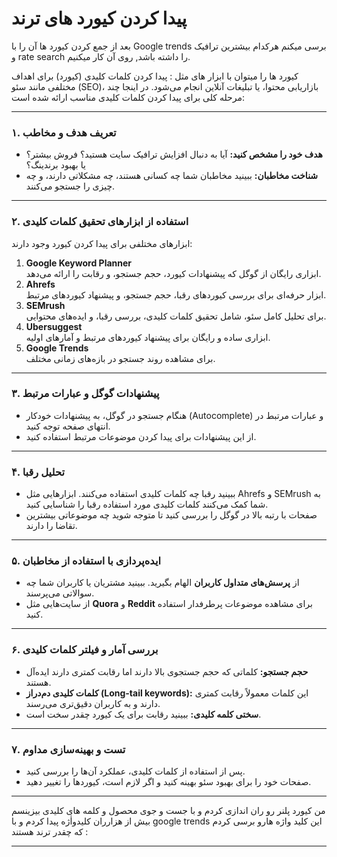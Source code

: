 # پیدا کردن کیورد های ترند

بعد از جمع کردن کیورد ها آن را با Google trends برسی میکنم هرکدام بیشترین ترافیک و rate search را داشته باشد, روی آن کار میکنیم.

کیورد ها را میتوان با ابزار های مثل :
پیدا کردن کلمات کلیدی (کیورد) برای اهداف مختلفی مانند سئو (SEO)، بازاریابی محتوا، یا تبلیغات آنلاین انجام می‌شود. در اینجا چند مرحله کلی برای پیدا کردن کلمات کلیدی مناسب ارائه شده است:

---

### ۱. **تعریف هدف و مخاطب**
- **هدف خود را مشخص کنید:** آیا به دنبال افزایش ترافیک سایت هستید؟ فروش بیشتر؟ یا بهبود برندینگ؟
- **شناخت مخاطبان:** ببینید مخاطبان شما چه کسانی هستند، چه مشکلاتی دارند، و چه چیزی را جستجو می‌کنند.

---

### ۲. **استفاده از ابزارهای تحقیق کلمات کلیدی**
ابزارهای مختلفی برای پیدا کردن کیورد وجود دارند:
1. **Google Keyword Planner**  
   ابزاری رایگان از گوگل که پیشنهادات کیورد، حجم جستجو، و رقابت را ارائه می‌دهد.
2. **Ahrefs**  
   ابزار حرفه‌ای برای بررسی کیوردهای رقبا، حجم جستجو، و پیشنهاد کیوردهای مرتبط.
3. **SEMrush**  
   برای تحلیل کامل سئو، شامل تحقیق کلمات کلیدی، بررسی رقبا، و ایده‌های محتوایی.
4. **Ubersuggest**  
   ابزاری ساده و رایگان برای پیشنهاد کیوردهای مرتبط و آمارهای اولیه.
5. **Google Trends**  
   برای مشاهده روند جستجو در بازه‌های زمانی مختلف.

---

### ۳. **پیشنهادات گوگل و عبارات مرتبط**
- هنگام جستجو در گوگل، به پیشنهادات خودکار (Autocomplete) و عبارات مرتبط در انتهای صفحه توجه کنید.
- از این پیشنهادات برای پیدا کردن موضوعات مرتبط استفاده کنید.

---

### ۴. **تحلیل رقبا**
- ببینید رقبا چه کلمات کلیدی استفاده می‌کنند. ابزارهایی مثل Ahrefs و SEMrush به شما کمک می‌کنند کلمات کلیدی مورد استفاده رقبا را شناسایی کنید.
- صفحات با رتبه بالا در گوگل را بررسی کنید تا متوجه شوید چه موضوعاتی بیشترین تقاضا را دارند.

---

### ۵. **ایده‌پردازی با استفاده از مخاطبان**
- از **پرسش‌های متداول کاربران** الهام بگیرید. ببینید مشتریان یا کاربران شما چه سوالاتی می‌پرسند.
- از سایت‌هایی مثل **Quora** و **Reddit** برای مشاهده موضوعات پرطرفدار استفاده کنید.

---

### ۶. **بررسی آمار و فیلتر کلمات کلیدی**
- **حجم جستجو:** کلماتی که حجم جستجوی بالا دارند اما رقابت کمتری دارند ایده‌آل هستند.
- **کلمات کلیدی دم‌دراز (Long-tail keywords):** این کلمات معمولاً رقابت کمتری دارند و به کاربران دقیق‌تری می‌رسند.
- **سختی کلمه کلیدی:** ببینید رقابت برای یک کیورد چقدر سخت است.

---

### ۷. **تست و بهینه‌سازی مداوم**
- پس از استفاده از کلمات کلیدی، عملکرد آن‌ها را بررسی کنید.
- صفحات خود را برای بهبود سئو بهینه کنید و اگر لازم است، کیوردها را تغییر دهید.

---


من کیورد پلنر رو ران اندازی کردم و با جست و جوی محصول و کلمه های کلیدی بیزینسم بیش از هزارران کلیدواٰژه پیدا کردم و با google trends این کلید واژه هارو برسی کردم که چقدر ترند هستند :

<html>

  <script type="text/javascript" src="https://ssl.gstatic.com/trends_nrtr/3898_RC01/embed_loader.js"></script>
  <script type="text/javascript">
    trends.embed.renderExploreWidget("TIMESERIES", {"comparisonItem":[{"keyword":"صادرات به عراق","geo":"IR","time":"today 12-m"},{"keyword":"صادرات عراق","geo":"IR","time":"today 12-m"},{"keyword":"واردات از ایران","geo":"IR","time":"today 12-m"},{"keyword":"خدمات بازرگانی","geo":"IR","time":"today 12-m"}],"category":0,"property":""}, {"exploreQuery":"geo=IR&q=%D8%B5%D8%A7%D8%AF%D8%B1%D8%A7%D8%AA%20%D8%A8%D9%87%20%D8%B9%D8%B1%D8%A7%D9%82,%D8%B5%D8%A7%D8%AF%D8%B1%D8%A7%D8%AA%20%D8%B9%D8%B1%D8%A7%D9%82,%D9%88%D8%A7%D8%B1%D8%AF%D8%A7%D8%AA%20%D8%A7%D8%B2%20%D8%A7%DB%8C%D8%B1%D8%A7%D9%86,%D8%AE%D8%AF%D9%85%D8%A7%D8%AA%20%D8%A8%D8%A7%D8%B2%D8%B1%DA%AF%D8%A7%D9%86%DB%8C&hl=en&date=today 12-m,today 12-m,today 12-m,today 12-m","guestPath":"https://trends.google.com:443/trends/embed/"});
  </script>
</html>

---

